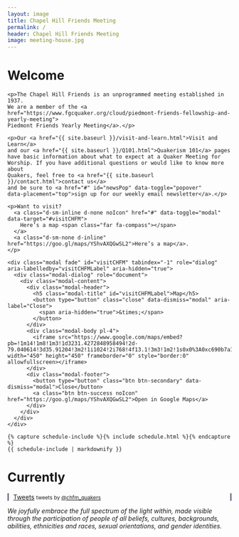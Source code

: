 ```yaml
---
layout: image
title: Chapel Hill Friends Meeting
permalink: /
header: Chapel Hill Friends Meeting
image: meeting-house.jpg
---
```


<div class="row mx-auto">
  <div class="imageInfo col-md-6 order-md-1 order-2 pt-md-2 pt-0">
    <h1>Welcome</h1>

    <p>The Chapel Hill Friends is an unprogrammed meeting established in 1937.
    We are a member of the <a
    href="https://www.fgcquaker.org/cloud/piedmont-friends-fellowship-and-yearly-meeting">
    Piedmont Friends Yearly Meeting</a>.</p>

    <p>Our <a href="{{ site.baseurl }}/visit-and-learn.html">Visit and Learn</a>
    and our <a href="{{ site.baseurl }}/Q101.html">Quakerism 101</a> pages
    have basic information about what to expect at a Quaker Meeting for
    Worship. If you have additional questions or would like to know more about
    Quakers, feel free to <a href="{{ site.baseurl }}/contact.html">contact us</a>
    and be sure to <a href="#" id="newsPop" data-toggle="popover"
    data-placement="top">sign up for our weekly email newsletter</a>.</p>

    <p>Want to visit?
      <a class="d-sm-inline d-none noIcon" href="#" data-toggle="modal" data-target="#visitCHFM">
        Here’s a map <span class="far fa-compass"></span>
      </a>
      <a class="d-sm-none d-inline" href="https://goo.gl/maps/YShvAXQGwSL2">Here’s a map</a>.
    </p>

    <div class="modal fade" id="visitCHFM" tabindex="-1" role="dialog" aria-labelledby="visitCHFMLabel" aria-hidden="true">
      <div class="modal-dialog" role="document">
        <div class="modal-content">
          <div class="modal-header">
            <h5 class="modal-title" id="visitCHFMLabel">Map</h5>
            <button type="button" class="close" data-dismiss="modal" aria-label="Close">
              <span aria-hidden="true">&times;</span>
            </button>
          </div>
          <div class="modal-body pl-4">
            <iframe src="https://www.google.com/maps/embed?pb=!1m14!1m8!1m3!1d3231.4272848958494!2d-79.040614!3d35.91204!3m2!1i1024!2i768!4f13.1!3m3!1m2!1s0x0%3A0xc690b7a12fb90e69!2sChapel+Hill+Friends+Meeting!5e0!3m2!1sen!2sus!4v1550611311696" width="450" height="450" frameborder="0" style="border:0" allowfullscreen></iframe>
          </div>
          <div class="modal-footer">
            <button type="button" class="btn btn-secondary" data-dismiss="modal">Close</button>
            <a class="btn btn-success noIcon" href="https://goo.gl/maps/YShvAXQGwSL2">Open in Google Maps</a>
          </div>
        </div>
      </div>
    </div>

    {% capture schedule-include %}{% include schedule.html %}{% endcapture %}
    {{ schedule-include | markdownify }}
  </div>
  <div class="imageInfo col-md-6 order-md-2 order-3">
    <h1>Currently</h1>
    <div class="mt-2" style="padding: 0 10px 0; border-left: solid 3px #6E7182; border-right: solid 3px #6E7182">
      <a class="twitter-timeline"
        data-theme="dark"
        data-chrome="transparent nofooter noheader noborders"
        data-link-color="#7BC679"
        data-tweet-limit="3"
        data-dnt="true"
        href="https://twitter.com/chfm_quakers?ref_src=twsrc%5Etfw">Tweets</a>
      <script async src="https://platform.twitter.com/widgets.js" charset="utf-8"></script>
      <!-- this line is to meet twitter usage guidelines -->
      <small>tweets by <a href="https://twitter.com/chfm_quakers?lang=en">@chfm_quakers</a></small>
    </div>
  </div>
  <div class="imageInfo col-12 order-md-3 order-1 pb-0">
    <p><i>We joyfully embrace the full spectrum of the light within, made visible through the participation of people of all beliefs, cultures, backgrounds, abilities, ethnicities and races, sexual orientations, and gender identities.</i></p>
  </div>
</div>
